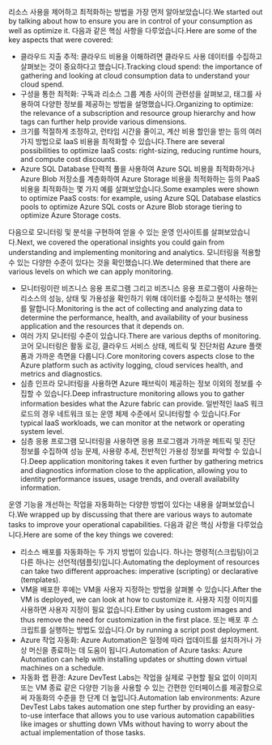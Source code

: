 <span data-ttu-id="0bd44-101">리소스 사용을 제어하고 최적화하는 방법을 가장 먼저 알아보았습니다.</span><span class="sxs-lookup"><span data-stu-id="0bd44-101">We started out by talking about how to ensure you are in control of your consumption as well as optimize it.</span></span> <span data-ttu-id="0bd44-102">다음과 같은 핵심 사항을 다루었습니다.</span><span class="sxs-lookup"><span data-stu-id="0bd44-102">Here are some of the key aspects that were covered:</span></span>

* <span data-ttu-id="0bd44-103">클라우드 지출 추적: 클라우드 비용을 이해하려면 클라우드 사용 데이터를 수집하고 살펴보는 것이 중요하다고 했습니다.</span><span class="sxs-lookup"><span data-stu-id="0bd44-103">Tracking cloud spend: the importance of gathering and looking at cloud consumption data to understand your cloud spend.</span></span>
* <span data-ttu-id="0bd44-104">구성을 통한 최적화: 구독과 리소스 그룹 계층 사이의 관련성을 살펴보고, 태그를 사용하여 다양한 정보를 제공하는 방법을 설명했습니다.</span><span class="sxs-lookup"><span data-stu-id="0bd44-104">Organizing to optimize: the relevance of a subscription and resource group hierarchy and how tags can further help provide various dimensions.</span></span>
* <span data-ttu-id="0bd44-105">크기를 적절하게 조정하고, 런타임 시간을 줄이고, 계산 비용 할인을 받는 등의 여러 가지 방법으로 IaaS 비용을 최적화할 수 있습니다.</span><span class="sxs-lookup"><span data-stu-id="0bd44-105">There are several possibilities to optimize IaaS costs: right-sizing, reducing runtime hours, and compute cost discounts.</span></span>
* <span data-ttu-id="0bd44-106">Azure SQL Database 탄력적 풀을 사용하여 Azure SQL 비용을 최적화하거나 Azure Blob 저장소를 계층화하여 Azure Storage 비용을 최적화하는 등의 PaaS 비용을 최적화하는 몇 가지 예를 살펴보았습니다.</span><span class="sxs-lookup"><span data-stu-id="0bd44-106">Some examples were shown to optimize PaaS costs: for example, using Azure SQL Database elastics pools to optimize Azure SQL costs or Azure Blob storage tiering to optimize Azure Storage costs.</span></span>

<span data-ttu-id="0bd44-107">다음으로 모니터링 및 분석을 구현하여 얻을 수 있는 운영 인사이트를 살펴보았습니다.</span><span class="sxs-lookup"><span data-stu-id="0bd44-107">Next, we covered the operational insights you could gain from understanding and implementing monitoring and analytics.</span></span> <span data-ttu-id="0bd44-108">모니터링을 적용할 수 있는 다양한 수준이 있다는 것을 확인했습니다.</span><span class="sxs-lookup"><span data-stu-id="0bd44-108">We determined that there are various levels on which we can apply monitoring.</span></span>

* <span data-ttu-id="0bd44-109">모니터링이란 비즈니스 응용 프로그램 그리고 비즈니스 응용 프로그램이 사용하는 리소스의 성능, 상태 및 가용성을 확인하기 위해 데이터를 수집하고 분석하는 행위를 말합니다.</span><span class="sxs-lookup"><span data-stu-id="0bd44-109">Monitoring is the act of collecting and analyzing data to determine the performance, health, and availability of your business application and the resources that it depends on.</span></span>
* <span data-ttu-id="0bd44-110">여러 가지 모니터링 수준이 있습니다.</span><span class="sxs-lookup"><span data-stu-id="0bd44-110">There are various depths of monitoring.</span></span> <span data-ttu-id="0bd44-111">코어 모니터링은 활동 로깅, 클라우드 서비스 상태, 메트릭 및 진단처럼 Azure 플랫폼과 가까운 측면을 다룹니다.</span><span class="sxs-lookup"><span data-stu-id="0bd44-111">Core monitoring covers aspects close to the Azure platform such as activity logging, cloud services health, and metrics and diagnostics.</span></span>
* <span data-ttu-id="0bd44-112">심층 인프라 모니터링을 사용하면 Azure 패브릭이 제공하는 정보 이외의 정보를 수집할 수 있습니다.</span><span class="sxs-lookup"><span data-stu-id="0bd44-112">Deep infrastructure monitoring allows you to gather information besides what the Azure fabric can provide.</span></span> <span data-ttu-id="0bd44-113">일반적인 IaaS 워크로드의 경우 네트워크 또는 운영 체제 수준에서 모니터링할 수 있습니다.</span><span class="sxs-lookup"><span data-stu-id="0bd44-113">For typical IaaS workloads, we can monitor at the network or operating system level.</span></span>
* <span data-ttu-id="0bd44-114">심층 응용 프로그램 모니터링을 사용하면 응용 프로그램과 가까운 메트릭 및 진단 정보를 수집하여 성능 문제, 사용량 추세, 전반적인 가용성 정보를 파악할 수 있습니다.</span><span class="sxs-lookup"><span data-stu-id="0bd44-114">Deep application monitoring takes it even further by gathering metrics and diagnostics information close to the application, allowing you to identity performance issues, usage trends, and overall availability information.</span></span>

<span data-ttu-id="0bd44-115">운영 기능을 개선하는 작업을 자동화하는 다양한 방법이 있다는 내용을 살펴보았습니다.</span><span class="sxs-lookup"><span data-stu-id="0bd44-115">We wrapped up by discussing that there are various ways to automate tasks to improve your operational capabilities.</span></span> <span data-ttu-id="0bd44-116">다음과 같은 핵심 사항을 다루었습니다.</span><span class="sxs-lookup"><span data-stu-id="0bd44-116">Here are some of the key things we covered:</span></span>

* <span data-ttu-id="0bd44-117">리소스 배포를 자동화하는 두 가지 방법이 있습니다. 하나는 명령적(스크립팅)이고 다른 하나는 선언적(템플릿)입니다.</span><span class="sxs-lookup"><span data-stu-id="0bd44-117">Automating the deployment of resources can take two different approaches: imperative (scripting) or declarative (templates).</span></span>
* <span data-ttu-id="0bd44-118">VM을 배포한 후에는 VM을 사용자 지정하는 방법을 살펴볼 수 있습니다.</span><span class="sxs-lookup"><span data-stu-id="0bd44-118">After the VM is deployed, we can look at how to customize it.</span></span> <span data-ttu-id="0bd44-119">사용자 지정 이미지를 사용하면 사용자 지정이 필요 없습니다.</span><span class="sxs-lookup"><span data-stu-id="0bd44-119">Either by using custom images and thus remove the need for customization in the first place.</span></span> <span data-ttu-id="0bd44-120">또는 배포 후 스크립트를 실행하는 방법도 있습니다.</span><span class="sxs-lookup"><span data-stu-id="0bd44-120">Or by running a script post deployment.</span></span>
* <span data-ttu-id="0bd44-121">Azure 작업 자동화: Azure Automation은 일정에 따라 업데이트를 설치하거나 가상 머신을 종료하는 데 도움이 됩니다.</span><span class="sxs-lookup"><span data-stu-id="0bd44-121">Automation of Azure tasks: Azure Automation can help with installing updates or shutting down virtual machines on a schedule.</span></span>
* <span data-ttu-id="0bd44-122">자동화 랩 환경: Azure DevTest Labs는 작업을 실제로 구현할 필요 없이 이미지 또는 VM 종료 같은 다양한 기능을 사용할 수 있는 간편한 인터페이스를 제공함으로써 자동화의 수준을 한 단계 더 높입니다.</span><span class="sxs-lookup"><span data-stu-id="0bd44-122">Automation lab environments: Azure DevTest Labs takes automation one step further by providing an easy-to-use interface that allows you to use various automation capabilities like images or shutting down VMs without having to worry about the actual implementation of those tasks.</span></span>

